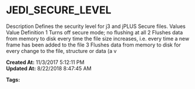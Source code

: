 # JEDI_SECURE_LEVEL

Description Defines the security level for j3 and jPLUS Secure files. Values Value Definition 1 Turns off secure mode; no flushing at all 2 Flushes data from memory to disk every time the file size increases, i.e. every time a new frame has been added to the file 3 Flushes data from memory to disk for every change to the file, structure or data (a v  

**Created At:** 11/3/2017 5:12:11 PM  
**Updated At:** 8/22/2018 8:47:45 AM  

**Tags:**
<badge text='environment variablesa' vertical='middle' />
